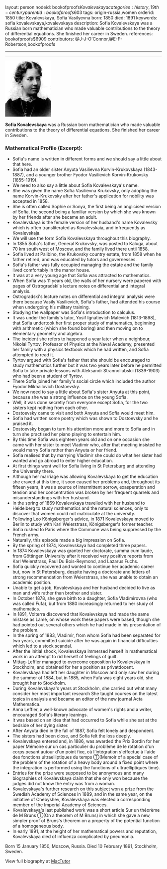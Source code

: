 layout: person
nodeid: bookofproofs$Kovalevskaya
categories: history,19th-century
parentid: bookofproofs$603
tags: origin-russia,women
orderid: 1850
title: Kovalevskaya, Sofia Vasilyevna
born: 1850
died: 1891
keywords: sofia kovalevskaya,kovalevskaya
description: Sofia Kovalevskaya was a Russian born mathematician who made valuable contributions to the theory of differential equations. She finished her career in Sweden.
references: bookofproofs$6909
contributors: @J-J-O'Connor,@E-F-Robertson,bookofproofs

---



---

![Kovalevskaya.jpg](https://github.com/bookofproofs/bookofproofs.github.io/blob/main/_sources/_assets/images/portraits/Kovalevskaya.jpg?raw=true)

**Sofia Kovalevskaya** was a Russian born mathematician who made valuable contributions to the theory of differential equations. She finished her career in Sweden.

### Mathematical Profile (Excerpt):
* Sofia's name is written in different forms and we should say a little about that here.
* Sofia had an older sister Anyuta Vasilievna Korvin-Krukovskaya (1843-1887), and a younger brother Fyodor Vasilievich Korvin-Krukovsky (1855-1919).
* We need to also say a little about Sofia Kovalevskaya's name.
* She was given the name Sofia Vasilievna Krukovsky, only adopting the name Korvin-Krukovsky after her father's application for nobility was accepted in 1858.
* She is often called Sophie or Sonya, the first being an anglicised version of Sofia, the second being a familiar version by which she was known by her friends after she became an adult.
* Kovalevskaya is the female version of her husband's name Kovalevsky which is often transliterated as Kovalevskaia, and infrequently as Kovalevskaja.
* We will use the form Sofia Kovalevskaya throughout this biography.
* In 1855 Sofia's father, General Krukovsky, was posted to Kaluga, about 70 km south west of Moscow, and the family lived there until 1858.
* Sofia lived at Palibino, the Krukovsky country estate, from 1858 when he father retired, and was educated by tutors and governesses.
* Sofia's father was fully occupied managing the estate and the family lived comfortably in the manor house.
* It was at a very young age that Sofia was attracted to mathematics.
* When Sofia was 11 years old, the walls of her nursery were papered with pages of Ostrogradski's lecture notes on differential and integral analysis.
* Ostrogradski's lecture notes on differential and integral analysis were there because Vasily Vasilievich, Sofia's father, had attended his course when undergoing his military training.
* Studying the wallpaper was Sofia's introduction to calculus.
* It was under the family's tutor, Yosif Ignatievich Malevich (1813-1898), that Sofia undertook her first proper study of mathematics, beginning with arithmetic (which she found boring) and then moving on to elementary geometry and algebra.
* The incident she refers to happened a year later when a neighbour, Nikolai Tyrtov, Professor of Physics at the Naval Academy, presented her family with a physics textbook which he had written, and Sofia attempted to read it.
* Tyrtov argued with Sofia's father that she should be encouraged to study mathematics further but it was two years later before he permitted Sofia to take private lessons with Aleksandr Strannoliubskii (1839-1903) who had been a student of Tyrtov.
* There Sofia joined her family's social circle which included the author Fyodor Mikhailovich Dostoevsky.
* We now need to say a little about Sofia's sister Anyuta at this point, because she was a strong influence on the young Sofia.
* Well, it was done secretly from everyone except Sofia, for the two sisters kept nothing from each other.
* Dostoevsky came to visit and both Anyuta and Sofia would meet him.
* Sofia had written some poetry which was shown to Dostoevsky and he praised it.
* Dostoevsky began to turn his attention more and more to Sofia and in turn she practised her piano playing to entertain him.
* By this time Sofia was eighteen years old and on one occasion she came with her sister to meet Vladimir who, after that meeting insisted he would marry Sofia rather than Anyuta or her friend.
* Sofia realised that by marrying Vladimir she could do what her sister had wanted and go abroad to enter higher education.
* At first things went well for Sofia living in St Petersburg and attending the University there.
* Although her marriage was allowing Kovalevskaya to get the education she craved at this time, it soon caused her problems and, throughout its fifteen years, it was a source of intermittent sorrow, exasperation and tension and her concentration was broken by her frequent quarrels and misunderstandings with her husband.
* In the spring of 1869 Kovalevskaya travelled with her husband to Heidelberg to study mathematics and the natural sciences, only to discover that women could not matriculate at the university.
* Following Leo Königsberger's advice, in 1871 Kovalevskaya moved to Berlin to study with Karl Weierstrass, Königsberger's former teacher.
* Sofia rushed to Paris where the Commune was being suppressed by the French army.
* Naturally, this episode made a big impression on Sofia.
* By the spring of 1874, Kovalevskaya had completed three papers.
* In 1874 Kovalevskaya was granted her doctorate, summa cum laude, from Göttingen University after it received very positive reports from Karl Weierstrass, Paul Du Bois-Reymond, and Lazarus Fuchs.
* Sofia quickly recovered and wanted to continue her academic career but, now in St Petersburg, despite having a doctorate and letters of strong recommendation from Weierstrass, she was unable to obtain an academic position.
* Unable to get a job, Kovalevskaya and her husband decided to live as man and wife rather than brother and sister.
* In October 1878, she gave birth to a daughter, Sofia Vladimirovna (who was called Fufa), but from 1880 increasingly returned to her study of mathematics.
* In 1891, Volterra discovered that Kovalevskaya had made the same mistake as Lamé, on whose work these papers were based, though she had pointed out several others which he had made in his presentation of the problem.
* In the spring of 1883, Vladimir, from whom Sofia had been separated for two years, committed suicide after he was again in financial difficulties which led to a stock scandal.
* After the initial shock, Kovalevskaya immersed herself in mathematical work in an attempt to rid herself of feelings of guilt.
* Mittag-Leffler managed to overcome opposition to Kovalevskaya in Stockholm, and obtained for her a position as privatdocent.
* Kovalevskaya had left her daughter in Moscow and only saw her during the summer of 1884, but in 1885, when Fufa was eight years old, she brought her to Stockholm.
* During Kovalevskaya's years at Stockholm, she carried out what many consider her most important research She taught courses on the latest topics in analysis and became an editor of the new journal Acta Mathematica.
* Anna Leffler, a well-known advocate of women's rights and a writer, encouraged Sofia's literary leanings.
* It was based on an idea that had occurred to Sofia while she sat at the bedside of her dying sister.
* After Anyuta died in the fall of 1887, Sofia felt lonely and despondent.
* The sisters had been close, and Sofia felt the loss deeply.
* Kovalevskaya entered and, in 1886, was awarded the Prix Bordin for her paper Mémoire sur un cas particulier du problème de le rotation d'un corps pesant autour d'un point fixe, où l'intégration s'effectue à l'aide des fonctions ultraelliptiques du temps Ⓣ(Memoir of a special case of the problem of the rotation of a heavy body around a fixed point where the integration is performed using the functions of  ultraelliptiques time).
* Entries for the prize were supposed to be anonymous and many biographies of Kovalevskaya claim that she only won because the judges did not know the entry was from a woman.
* Kovalevskaya's further research on this subject won a prize from the Swedish Academy of Sciences in 1889, and in the same year, on the initiative of Chebyshev, Kovalevskaya was elected a corresponding member of the Imperial Academy of Sciences.
* Kovalevskaya's last published work was a short article Sur un théorème de M Bruns Ⓣ(On a theorem of M Bruns) in which she gave a new, simpler proof of Bruns's theorem on a property of the potential function of a homogeneous body.
* In early 1891, at the height of her mathematical powers and reputation, Kovalevskaya died of influenza complicated by pneumonia.

Born 15 January 1850, Moscow, Russia. Died 10 February 1891, Stockholm, Sweden.

View full biography at [MacTutor](https://mathshistory.st-andrews.ac.uk/Biographies/Kovalevskaya/)
